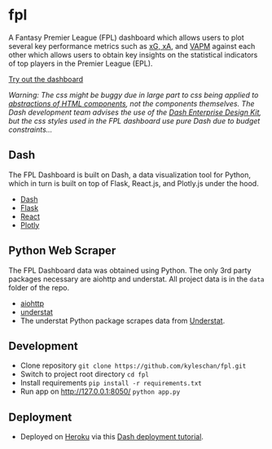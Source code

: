 # fpl
A Fantasy Premier League (FPL) dashboard which allows users to plot several key performance metrics such as [xG, xA](https://www.optasports.com/services/analytics/advanced-metrics/), and [VAPM](https://www.reddit.com/r/FantasyPL/comments/6r60fu/exploring_a_key_metric_value_added_per_1m/) against each other which allows users to obtain key insights on the statistical indicators of top players in the Premier League (EPL).

[Try out the dashboard](https://kc-fpl-dashboard.herokuapp.com/)

*Warning: The css might be buggy due in large part to css being applied to [abstractions of HTML components](https://dash.plotly.com/dash-html-components), not the components themselves.  The Dash development team advises the use of the [Dash Enterprise Design Kit](https://plotly.com/dash/design-kit/), but the css styles used in the FPL dashboard use pure Dash due to budget constraints...*

## Dash

The FPL Dashboard is built on Dash, a data visualization tool for Python, which in turn is built on top of Flask, React.js, and Plotly.js under the hood.

- [Dash](https://dash.plotly.com/)
- [Flask](https://flask.palletsprojects.com/en/1.1.x/tutorial/)
- [React](https://reactjs.org/tutorial/tutorial.html)
- [Plotly](https://plotly.com/javascript/getting-started/)
## Python Web Scraper

The FPL Dashboard data was obtained using Python.  The only 3rd party packages necessary are aiohttp and understat.
All project data is in the `data` folder of the repo.

- [aiohttp](https://github.com/aio-libs/aiohttp)
- [understat](https://github.com/amosbastian/understat)
- The understat Python package scrapes data from [Understat](https://understat.com/).
## Development
- Clone repository `git clone https://github.com/kyleschan/fpl.git`
- Switch to project root directory `cd fpl`
- Install requirements `pip install -r requirements.txt`
- Run app on http://127.0.0.1:8050/ `python app.py`

## Deployment
- Deployed on [Heroku](https://devcenter.heroku.com/articles/getting-started-with-python) via this [Dash deployment tutorial](https://dash.plotly.com/deployment).
